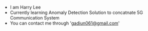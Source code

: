 - I am Harry Lee
- Currently learning Anomaly Detection Solution to concatnate 5G Communication System
- You can contact me through 'gadiun061@gmail.com'

<!---
IamHarryLee/IamHarryLee is a ✨ special ✨ repository because its `README.md` (this file) appears on your GitHub profile.
You can click the Preview link to take a look at your changes.
--->
